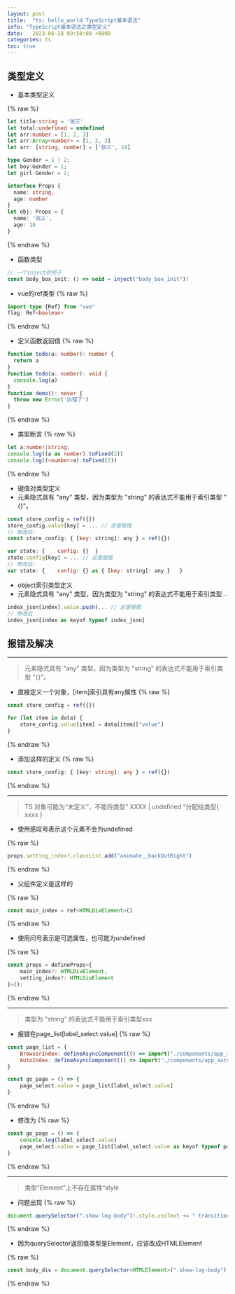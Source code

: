 ```yaml
---
layout: post
title:  "ts: hello_world TypeScript基本语法"
info: "TypeScript基本语法之类型定义"
date:   2023-06-28 09:50:00 +0800
categories: ts
toc: true
---
```




## 类型定义

- 基本类型定义

{% raw %}
```ts
let title:string = '张三'
let total:undefined = undefined
let arr:number = [1, 2, 3]
let arr:Array<number> = [1, 2, 3]
let arr: [string, number] = ['张三', 18]

type Gender = 1 | 2;
let boy:Gender = 1;
let girl:Gender = 2;

interface Props {
  name: string,
  age: number
}
let obj: Props = {
  name: '张三',
  age: 18
}
```
{% endraw %}



- 函数类型

```js
// 一个inject的例子
const body_box_init: () => void = inject("body_box_init")!
```


- vue的ref类型
{% raw %}
```ts
import type {Ref} from "vue"
flag: Ref<boolean>
```
{% endraw %}


- 定义函数返回值
{% raw %}
```ts
function todo(a: number): number {
  return a
}
function todo(a: number): void {
  console.log(a)
}
function demo(): never {
  throw new Error('出错了')
}
```
{% endraw %}


- 类型断言
{% raw %}
```ts
let a:number|string;
console.log((a as number).toFixed(2))
console.log((<number>a).toFixed(2))
```
{% endraw %}


- 键值对类型定义
- 元素隐式具有 "any" 类型，因为类型为 "string" 的表达式不能用于索引类型 "{}"。
```js
const store_config = ref({})
store_config.value[key] = ... // 这里报错
// 修改后:
const store_config: { [key: string]: any } = ref({})
```
```js
var state: {    config: {}  }
state.config[key] = ... // 这里报错
// 修改后:
var state: {    config: {} as { [key: string]: any }   }
```


- object索引类型定义
- 元素隐式具有 "any" 类型，因为类型为 "string" 的表达式不能用于索引类型...

```js
index_json[index].value.push(... // 这里报错
// 修改后
index_json[index as keyof typeof index_json]
```


## 报错及解决

---
> 元素隐式具有 "any" 类型，因为类型为 "string" 的表达式不能用于索引类型 "{}"。

- 直接定义一个对象，[item]索引具有any属性
{% raw %}
```js
const store_config = ref({})

for (let item in data) {
    store_config.value[item] = data[item]["value"]
}
```
{% endraw %}

- 添加这样的定义
{% raw %}
```ts
const store_config: { [key: string]: any } = ref({})
```
{% endraw %}

---
> TS 对象可能为“未定义”，不能将类型“ XXXX \| undefined “分配给类型{ xxxx }

- 使用感叹号表示这个元素不会为undefined

{% raw %}
```js
props.setting_index!.classList.add("animate__backOutRight")
```
{% endraw %}

- 父组件定义是这样的

{% raw %}
```js
const main_index = ref<HTMLDivElement>()
```
{% endraw %}

- 使用问号表示是可选属性，也可能为undefined

{% raw %}
```js
const props = defineProps<{
    main_index?: HTMLDivElement,
    setting_index?: HTMLDivElement
}>();
```
{% endraw %}


---
> 类型为 "string" 的表达式不能用于索引类型xxx

- 报错在page_list[label_select.value]
{% raw %}
```js
const page_list = {
    BrowserIndex: defineAsyncComponent(() => import("./components/app_img_browser/BrowserIndex.vue")),
    AutoIndex: defineAsyncComponent(() => import("./components/app_auto_click/AutoIndex.vue"))
}

const go_page = () => {
    page_select.value = page_list[label_select.value]
}
```
{% endraw %}


- 修改为
{% raw %}
```js
const go_page = () => {
    console.log(label_select.value)
    page_select.value = page_list[label_select.value as keyof typeof page_list]
}
```
{% endraw %}

---
> 类型“Element”上不存在属性“style

- 问题出现
{% raw %}
```js
document.querySelector(".show-log-body")!.style.cssText += " transition: 0s"
```
{% endraw %}

- 因为querySelector返回值类型是Element，应该改成HTMLElement

{% raw %}
```js
const body_div = document.querySelector<HTMLElement>(".show-log-body")!
```
{% endraw %}





